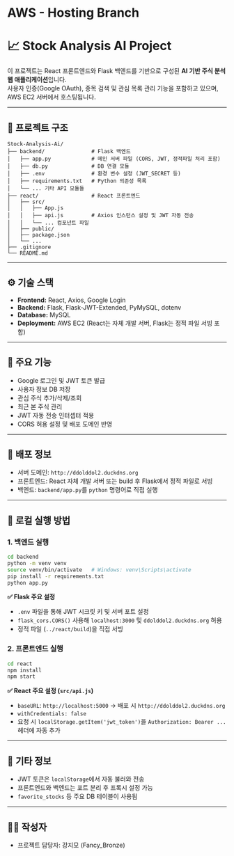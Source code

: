 # AWS - Hosting Branch

# 📈 Stock Analysis AI Project

이 프로젝트는 React 프론트엔드와 Flask 백엔드를 기반으로 구성된 **AI 기반 주식 분석 웹 애플리케이션**입니다.  
사용자 인증(Google OAuth), 종목 검색 및 관심 목록 관리 기능을 포함하고 있으며, AWS EC2 서버에서 호스팅됩니다.

---

## 📁 프로젝트 구조

```
Stock-Analysis-Ai/
├── backend/               # Flask 백엔드
│   ├── app.py             # 메인 서버 파일 (CORS, JWT, 정적파일 처리 포함)
│   ├── db.py              # DB 연결 모듈
│   ├── .env               # 환경 변수 설정 (JWT_SECRET 등)
│   ├── requirements.txt   # Python 의존성 목록
│   └── ... 기타 API 모듈들
├── react/                 # React 프론트엔드
│   ├── src/
│   │   ├── App.js
│   │   ├── api.js         # Axios 인스턴스 설정 및 JWT 자동 전송
│   │   └── ... 컴포넌트 파일
│   ├── public/
│   ├── package.json
│   └── ...
├── .gitignore
└── README.md
```

---

## ⚙️ 기술 스택

- **Frontend:** React, Axios, Google Login
- **Backend:** Flask, Flask-JWT-Extended, PyMySQL, dotenv
- **Database:** MySQL
- **Deployment:** AWS EC2 (React는 자체 개발 서버, Flask는 정적 파일 서빙 포함)

---

## 🔐 주요 기능

- Google 로그인 및 JWT 토큰 발급
- 사용자 정보 DB 저장
- 관심 주식 추가/삭제/조회
- 최근 본 주식 관리
- JWT 자동 전송 인터셉터 적용
- CORS 허용 설정 및 배포 도메인 반영

---

## 🚀 배포 정보

- 서버 도메인: `http://ddolddol2.duckdns.org`
- 프론트엔드: React 자체 개발 서버 또는 build 후 Flask에서 정적 파일로 서빙
- 백엔드: `backend/app.py`를 `python` 명령어로 직접 실행

---

## 🧪 로컬 실행 방법

### 1. 백엔드 실행

```bash
cd backend
python -m venv venv
source venv/bin/activate   # Windows: venv\Scripts\activate
pip install -r requirements.txt
python app.py
```

**✅ Flask 주요 설정**
- `.env` 파일을 통해 JWT 시크릿 키 및 서버 포트 설정
- `flask_cors.CORS()` 사용해 `localhost:3000` 및 `ddolddol2.duckdns.org` 허용
- 정적 파일 (`../react/build`)을 직접 서빙

### 2. 프론트엔드 실행

```bash
cd react
npm install
npm start
```

**✅ React 주요 설정 (`src/api.js`)**
- `baseURL`: `http://localhost:5000` → 배포 시 `http://ddolddol2.duckdns.org`
- `withCredentials: false`
- 요청 시 `localStorage.getItem('jwt_token')`을 `Authorization: Bearer ...` 헤더에 자동 추가

---

## 📌 기타 정보

- JWT 토큰은 `localStorage`에서 자동 불러와 전송
- 프론트엔드와 백엔드는 포트 분리 후 프록시 설정 가능
- `favorite_stocks` 등 주요 DB 테이블이 사용됨

---

## 🙋‍♀️ 작성자

- 프로젝트 담당자: 강지모 (Fancy_Bronze)

